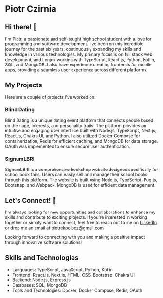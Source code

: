 # Piotr Czirnia

## Hi there! 👋

I'm Piotr, a passionate and self-taught high school student with a love for programming and software development. I've been on this incredible journey for the past six years, continuously expanding my skills and knowledge in various technologies. My primary focus is on full stack web development, and I enjoy working with TypeScript, React.js, Python, Kotlin, SQL, and MongoDB. I also have experience creating frontends for mobile apps, providing a seamless user experience across different platforms.

## My Projects

Here are a couple of projects I've worked on:

### Blind Dating
Blind Dating is a unique dating event platform that connects people based on their age, interests, and personality traits. The platform provides an intuitive and engaging user interface built with Node.js, TypeScript, Next.js, React.js, Chakra UI, and Python. I also utilized Docker Compose for containerization, Redis for efficient caching, and MongoDB for data storage. OAuth was implemented to ensure secure user authentication.

### SignumLBRI
SignumLBRI is a comprehensive bookshop website designed specifically for school book fairs. Users can easily sell and manage their school books through this platform. The website is built using Node.js, TypeScript, Pug.js, Bootstrap, and Webpack. MongoDB is used for efficient data management.

## Let's Connect! 🤝

I'm always looking for new opportunities and collaborations to enhance my skills and contribute to exciting projects. If you're interested in working together or simply want to connect, feel free to reach out to me on [LinkedIn](https://www.linkedin.com/in/piotr-czirnia-79a7401bb/) or drop me an email at piotrekpolocz@gmail.com

Looking forward to connecting with you and making a positive impact through innovative software solutions!

## Skills and Technologies

- Languages: TypeScript, JavaScript, Python, Kotlin
- Frontend: React.js, Next.js, HTML, CSS, Bootstrap, Chakra UI
- Backend: Node.js, Express.js
- Databases: SQL, MongoDB
- Tools and Technologies: Docker, Docker Compose, Redis, OAuth
